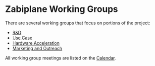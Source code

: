 # Zabiplane Working Groups

There are several working groups that focus on portions of the project:

* [R&D](./rdwg.md)
* [Use Case](./ucwg.md)
* [Hardware Acceleration](./hawg.md)
* [Marketing and Outreach](./mowg.md)

All working group meetings are listed on the [Calendar](https://zabiplane.groups.io/g/dev/calendar).
